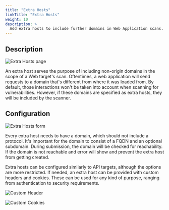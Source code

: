 ```yaml
---
title: "Extra Hosts"
linkTitle: "Extra Hosts"
weight: 10
description: >
  Add extra hosts to include further domains in Web Application scans.
---
```


## Description

![Extra Hosts page](/deepdive/scans/extra-hosts/ExtraHosts_List.png "Extra Hosts page")

An extra host serves the purpose of including non-origin domains in the scope of a Web target's scan. 
Oftentimes, a web application will send requests to a domain that's different from where it was loaded from. By default, those interactions won't be taken into account when scanning for vulnerabilities. However, if these domains are specified as extra hosts, they will be included by the scanner.

## Configuration

![Extra Hosts form](/deepdive/scans/extra-hosts/ExtraHosts_Create.png "Extra Hosts form")

Every extra host needs to have a domain, which should not include a protocol. It's important for the domain to consist of a FQDN and an optional subdomain. During submission, the domain will be checked for reachability. If the domain is not reachable and error will show and prevent the extra host from getting created.

Extra hosts can be configured similarly to API targets, although the options are more restricted. If needed, an extra host can be provided with custom headers and cookies. These can be used for any kind of purpose, ranging from authentication to security requirements.

![Custom Header](/deepdive/scans/extra-hosts/ExtraHosts_CustomHeaders.png "Custom Header")

![Custom Cookies](/deepdive/scans/extra-hosts/ExtraHosts_CustomCookies.png "Custom Cookies")